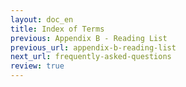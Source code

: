 ```yaml
---
layout: doc_en
title: Index of Terms
previous: Appendix B - Reading List
previous_url: appendix-b-reading-list
next_url: frequently-asked-questions
review: true
---
```

